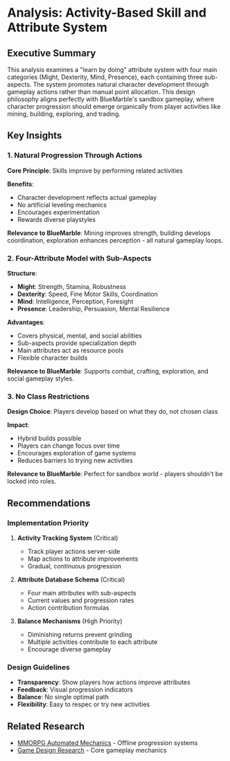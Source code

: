# Analysis: Activity-Based Skill and Attribute System

## Executive Summary

This analysis examines a "learn by doing" attribute system with four main categories (Might, Dexterity, Mind, Presence), each containing three sub-aspects. The system promotes natural character development through gameplay actions rather than manual point allocation. This design philosophy aligns perfectly with BlueMarble's sandbox gameplay, where character progression should emerge organically from player activities like mining, building, exploring, and trading.

## Key Insights

### 1. **Natural Progression Through Actions**

**Core Principle**: Skills improve by performing related activities

**Benefits**:
- Character development reflects actual gameplay
- No artificial leveling mechanics
- Encourages experimentation
- Rewards diverse playstyles

**Relevance to BlueMarble**: Mining improves strength, building develops coordination, exploration enhances perception - all natural gameplay loops.

### 2. **Four-Attribute Model with Sub-Aspects**

**Structure**:
- **Might**: Strength, Stamina, Robustness
- **Dexterity**: Speed, Fine Motor Skills, Coordination  
- **Mind**: Intelligence, Perception, Foresight
- **Presence**: Leadership, Persuasion, Mental Resilience

**Advantages**:
- Covers physical, mental, and social abilities
- Sub-aspects provide specialization depth
- Main attributes act as resource pools
- Flexible character builds

**Relevance to BlueMarble**: Supports combat, crafting, exploration, and social gameplay styles.

### 3. **No Class Restrictions**

**Design Choice**: Players develop based on what they do, not chosen class

**Impact**:
- Hybrid builds possible
- Players can change focus over time
- Encourages exploration of game systems
- Reduces barriers to trying new activities

**Relevance to BlueMarble**: Perfect for sandbox world - players shouldn't be locked into roles.

## Recommendations

### Implementation Priority

1. **Activity Tracking System** (Critical)
   - Track player actions server-side
   - Map actions to attribute improvements
   - Gradual, continuous progression

2. **Attribute Database Schema** (Critical)
   - Four main attributes with sub-aspects
   - Current values and progression rates
   - Action contribution formulas

3. **Balance Mechanisms** (High Priority)
   - Diminishing returns prevent grinding
   - Multiple activities contribute to each attribute
   - Encourage diverse gameplay

### Design Guidelines

- **Transparency**: Show players how actions improve attributes
- **Feedback**: Visual progression indicators
- **Balance**: No single optimal path
- **Flexibility**: Easy to respec or try new activities

## Related Research

- [MMORPG Automated Mechanics](../conversation-dr_68dd00b5/) - Offline progression systems
- [Game Design Research](../../game-design/) - Core gameplay mechanics
